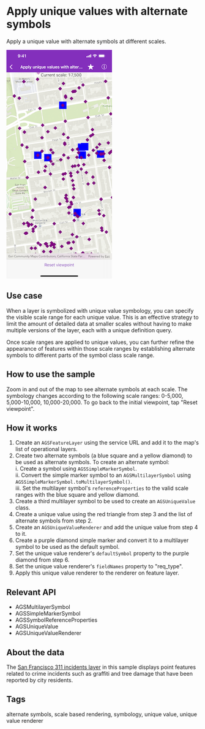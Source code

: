 # Apply unique values with alternate symbols

Apply a unique value with alternate symbols at different scales.

![Apply unique values with alternate symbols](apply-unique-values-alternate-symbols.png)

## Use case

When a layer is symbolized with unique value symbology, you can specify the visible scale range for each unique value. This is an effective strategy to limit the amount of detailed data at smaller scales without having to make multiple versions of the layer, each with a unique definition query.

Once scale ranges are applied to unique values, you can further refine the appearance of features within those scale ranges by establishing alternate symbols to different parts of the symbol class scale range.

## How to use the sample

Zoom in and out of the map to see alternate symbols at each scale. The symbology changes according to the following scale ranges: 0-5,000, 5,000-10,000, 10,000-20,000. To go back to the initial viewpoint, tap "Reset viewpoint".

## How it works

1. Create an `AGSFeatureLayer` using the service URL and add it to the map's list of operational layers.
2. Create two alternate symbols (a blue square and a yellow diamond) to be used as alternate symbols. To create an alternate symbol:  
    i. Create a symbol using `AGSSimpleMarkerSymbol`.  
    ii. Convert the simple marker symbol to an `AGSMultilayerSymbol` using `AGSSimpleMarkerSymbol.toMultilayerSymbol()`.  
    iii. Set the multilayer symbol's `referenceProperties` to the valid scale ranges with the blue square and yellow diamond.  
3. Create a third multilayer symbol to be used to create an `AGSUniqueValue` class.
4. Create a unique value using the red triangle from step 3 and the list of alternate symbols from step 2.
5. Create an `AGSUniqueValueRenderer` and add the unique value from step 4 to it.
6. Create a purple diamond simple marker and convert it to a multilayer symbol to be used as the default symbol.
7. Set the unique value renderer's `defaultSymbol` property to the purple diamond from step 6.
8. Set the unique value renderer's `fieldNames` property to "req_type".
9. Apply this unique value renderer to the renderer on feature layer.

## Relevant API

* AGSMultilayerSymbol
* AGSSimpleMarkerSymbol
* AGSSymbolReferenceProperties
* AGSUniqueValue
* AGSUniqueValueRenderer

## About the data

The [San Francisco 311 incidents layer](https://sampleserver6.arcgisonline.com/arcgis/rest/services/SF311/FeatureServer/0) in this sample displays point features related to crime incidents such as graffiti and tree damage that have been reported by city residents.

## Tags

alternate symbols, scale based rendering, symbology, unique value, unique value renderer
